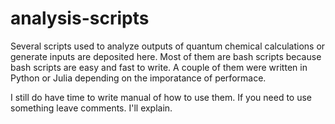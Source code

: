 # analysis-scripts
Several scripts used to analyze outputs of quantum chemical calculations or generate inputs are deposited here. Most of them are bash scripts because bash scripts are easy and fast to write. A couple of them were written in Python or Julia depending on the imporatance of performace. 

I still do have time to write manual of how to use them. If you need to use something leave comments. I'll explain.
